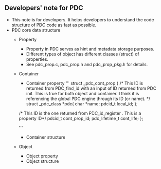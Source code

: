 ## Developers' note for PDC
  + This note is for developers. It helps developers to understand the code structure of PDC code as fast as possible.
  + PDC core data structure
    - Property
      + Property in PDC serves as hint and metadata storage purposes.
      + Different types of object has different classes (struct) of properties.
      + See pdc_prop.c, pdc_prop.h and pdc_prop_pkg.h for details.
    - Container
      + Container property
      '''
      struct _pdc_cont_prop {
        /* This ID is returned from PDC_find_id with an input of ID returned from PDC init. This is true for both object and container. I think it is referencing the global PDC engine through its ID (or name). */
        struct _pdc_class *pdc{
            char        *name;
            pdcid_t     local_id;
        };

      /* This ID is the one returned from PDC_id_register . This is a property ID*/
          pdcid_t           cont_prop_id;
          pdc_lifetime_t    cont_life;
      };

      '''
      + Container structure
    - Object
      + Object property
      + Object structure
      
